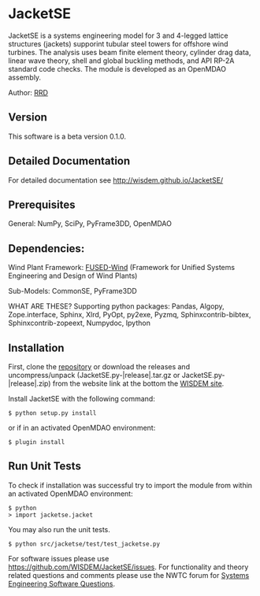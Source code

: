 JacketSE
========

JacketSE is a systems engineering model for 3 and 4-legged lattice structures (jackets) supporint tubular steel towers for offshore wind turbines.  The analysis uses beam finite element theory, cylinder drag data, linear wave theory, 
shell and global buckling methods, and API RP-2A standard code checks.  The module is developed as an OpenMDAO assembly.

Author: [RRD](mailto:nrel.wisdem+jacketse@gmail.com)

## Version

This software is a beta version 0.1.0.

## Detailed Documentation

For detailed documentation see <http://wisdem.github.io/JacketSE/>

## Prerequisites

General: NumPy, SciPy, PyFrame3DD, OpenMDAO

## Dependencies:

Wind Plant Framework: [FUSED-Wind](http://fusedwind.org) (Framework for Unified Systems Engineering and Design of Wind Plants)

Sub-Models: CommonSE, PyFrame3DD

WHAT ARE THESE?
Supporting python packages: Pandas, Algopy, Zope.interface, Sphinx, Xlrd, PyOpt, py2exe, Pyzmq, Sphinxcontrib-bibtex, Sphinxcontrib-zopeext, Numpydoc, Ipython

## Installation

First, clone the [repository](https://github.com/WISDEM/JacketSE)
or download the releases and uncompress/unpack (JacketSE.py-|release|.tar.gz or JacketSE.py-|release|.zip) from the website link at the bottom the [WISDEM site](http://nwtc.nrel.gov/WISDEM).

Install JacketSE with the following command:

    $ python setup.py install

or if in an activated OpenMDAO environment:

    $ plugin install


## Run Unit Tests

To check if installation was successful try to import the module from within an activated OpenMDAO environment:

    $ python
    > import jacketse.jacket

You may also run the unit tests.

    $ python src/jacketse/test/test_jacketse.py

For software issues please use <https://github.com/WISDEM/JacketSE/issues>.  For functionality and theory related questions and comments please use the NWTC forum for [Systems Engineering Software Questions](https://wind.nrel.gov/forum/wind/viewtopic.php?f=34&t=1002).

